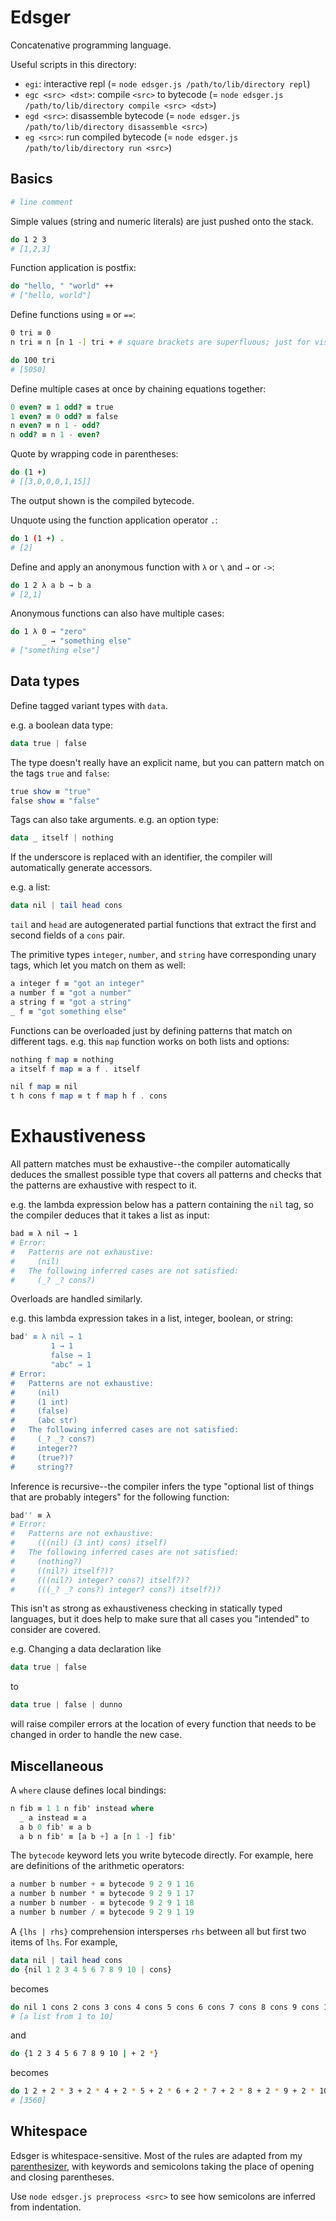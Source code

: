 # Edsger

Concatenative programming language.

Useful scripts in this directory:
- `egi`: interactive repl (= `node edsger.js /path/to/lib/directory repl`)
- `egc <src> <dst>`: compile `<src>` to bytecode (= `node edsger.js /path/to/lib/directory compile <src> <dst>`)
- `egd <src>`: disassemble bytecode (= `node edsger.js /path/to/lib/directory disassemble <src>`)
- `eg <src>`: run compiled bytecode (= `node edsger.js /path/to/lib/directory run <src>`)

## Basics

```bash
# line comment
```

Simple values (string and numeric literals) are just pushed onto the stack.
```bash
do 1 2 3
# [1,2,3]
```

Function application is postfix:
```bash
do "hello, " "world" ++
# ["hello, world"]
```

Define functions using `≡` or `==`:
```bash
0 tri ≡ 0
n tri ≡ n [n 1 -] tri + # square brackets are superfluous; just for visual grouping

do 100 tri
# [5050]
```

Define multiple cases at once by chaining equations together:
```scheme
0 even? ≡ 1 odd? ≡ true
1 even? ≡ 0 odd? ≡ false
n even? ≡ n 1 - odd?
n odd? ≡ n 1 - even?
```

Quote by wrapping code in parentheses:
```bash
do (1 +)
# [[3,0,0,0,1,15]]
```
The output shown is the compiled bytecode.

Unquote using the function application operator `.`:
```bash
do 1 (1 +) .
# [2]
```

Define and apply an anonymous function with `λ` or `\` and `→` or `->`:
```bash
do 1 2 λ a b → b a
# [2,1]
```

Anonymous functions can also have multiple cases:
```bash
do 1 λ 0 → "zero"
       _ → "something else"
# ["something else"]
```

## Data types

Define tagged variant types with `data`.

e.g. a boolean data type:
```haskell
data true | false
```

The type doesn't really have an explicit name, but you can pattern match on the tags `true` and `false`:
```haskell
true show ≡ "true"
false show ≡ "false"
```

Tags can also take arguments. e.g. an option type:
```haskell
data _ itself | nothing
```

If the underscore is replaced with an identifier, the compiler will automatically generate accessors.

e.g. a list:
```haskell
data nil | tail head cons
```
`tail` and `head` are autogenerated partial functions that extract the first and second fields
of a `cons` pair.

The primitive types `integer`, `number`, and `string` have corresponding unary tags, which let you match on them
as well:
```haskell
a integer f ≡ "got an integer"
a number f ≡ "got a number"
a string f ≡ "got a string"
_ f ≡ "got something else"
```

Functions can be overloaded just by defining patterns that match on different tags.
e.g. this `map` function works on both lists and options:
```haskell
nothing f map ≡ nothing
a itself f map ≡ a f . itself

nil f map ≡ nil
t h cons f map ≡ t f map h f . cons
```

# Exhaustiveness

All pattern matches must be exhaustive--the compiler automatically deduces the smallest possible type that covers all patterns and checks that the patterns are exhaustive with respect to it.

e.g. the lambda expression below has a pattern containing the `nil` tag, so the compiler deduces that it takes a list as input:
```bash
bad ≡ λ nil → 1
# Error:
#   Patterns are not exhaustive:
#     (nil)
#   The following inferred cases are not satisfied:
#     (_? _? cons?)
```

Overloads are handled similarly.

e.g. this lambda expression takes in a list, integer, boolean, or string:
```bash
bad' ≡ λ nil → 1
         1 → 1
         false → 1
         "abc" → 1
# Error:
#   Patterns are not exhaustive:
#     (nil)
#     (1 int)
#     (false)
#     (abc str)
#   The following inferred cases are not satisfied:
#     (_? _? cons?)
#     integer??
#     (true?)?
#     string??
```

Inference is recursive--the compiler infers the type "optional list of things that are probably integers" for the following function:
```bash
bad'' ≡ λ 
# Error:
#   Patterns are not exhaustive:
#     (((nil) (3 int) cons) itself)
#   The following inferred cases are not satisfied:
#     (nothing?)
#     ((nil?) itself?)?
#     (((nil?) integer? cons?) itself?)?
#     (((_? _? cons?) integer? cons?) itself?)?
```

This isn't as strong as exhaustiveness checking in statically typed languages,
but it does help to make sure that all cases you "intended" to consider are covered.

e.g. Changing a data declaration like
```haskell
data true | false
```
to
```haskell
data true | false | dunno
```
will raise compiler errors at the location of every function that needs to be changed in order to handle
the new case.

## Miscellaneous

A `where` clause defines local bindings:
```haskell
n fib ≡ 1 1 n fib' instead where
  _ a instead ≡ a
  a b 0 fib' ≡ a b
  a b n fib' ≡ [a b +] a [n 1 -] fib'
```

The `bytecode` keyword lets you write bytecode directly.
For example, here are definitions of the arithmetic operators:
```haskell
a number b number + ≡ bytecode 9 2 9 1 16
a number b number * ≡ bytecode 9 2 9 1 17
a number b number - ≡ bytecode 9 2 9 1 18
a number b number / ≡ bytecode 9 2 9 1 19
```

A `{lhs | rhs}` comprehension intersperses `rhs` between all but first two items of `lhs`. For example,
```haskell
data nil | tail head cons
do {nil 1 2 3 4 5 6 7 8 9 10 | cons}
```
becomes
```bash
do nil 1 cons 2 cons 3 cons 4 cons 5 cons 6 cons 7 cons 8 cons 9 cons 10 cons
# [a list from 1 to 10]
```
and
```bash
do {1 2 3 4 5 6 7 8 9 10 | + 2 *}
```
becomes
```bash
do 1 2 + 2 * 3 + 2 * 4 + 2 * 5 + 2 * 6 + 2 * 7 + 2 * 8 + 2 * 9 + 2 * 10 + 2 *
# [3560]
```

## Whitespace

Edsger is whitespace-sensitive. Most of the rules are adapted from my
[parenthesizer](https://github.com/johnli0135/parenthesizer),
with keywords and semicolons taking the place of opening and closing parentheses.

Use `node edsger.js preprocess <src>` to see how semicolons are inferred from indentation.
